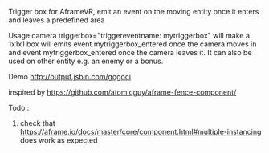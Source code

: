 Trigger box for AframeVR, emit an event on the moving entity once it enters and leaves a predefined area

Usage camera triggerbox="triggereventname: mytriggerbox" will make a 1x1x1 box will emits event mytriggerbox_entered once the camera moves in and event mytriggerbox_entered once the camera leaves it. It can also be used on other entity e.g. an enemy or a bonus.

Demo http://output.jsbin.com/gogoci

inspired by https://github.com/atomicguy/aframe-fence-component/

Todo :
1. check that https://aframe.io/docs/master/core/component.html#multiple-instancing does work as expected
